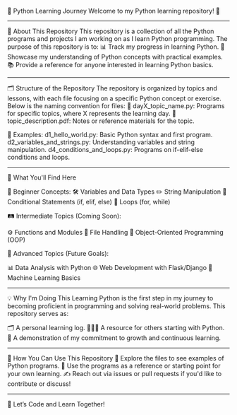🚀 Python Learning Journey
Welcome to my Python learning repository! 🌟

---

📘 About This Repository
This repository is a collection of all the Python programs and projects I am working on as I learn Python programming. The purpose of this repository is to:
📊 Track my progress in learning Python.
🧠 Showcase my understanding of Python concepts with practical examples.
📚 Provide a reference for anyone interested in learning Python basics.

---

🗂️ Structure of the Repository
The repository is organized by topics and lessons, with each file focusing on a specific Python concept or exercise. Below is the naming convention for files:
📝 dayX_topic_name.py: Programs for specific topics, where X represents the learning day.
📂 topic_description.pdf: Notes or reference materials for the topic.

📌 Examples:
d1_hello_world.py: Basic Python syntax and first program.
d2_variables_and_strings.py: Understanding variables and string manipulation.
d4_conditions_and_loops.py: Programs on if-elif-else conditions and loops.

---

📖 What You'll Find Here

🔰 Beginner Concepts:
🛠️ Variables and Data Types
✏️ String Manipulation
🔄 Conditional Statements (if, elif, else)
🔁 Loops (for, while)

🛤️ Intermediate Topics (Coming Soon):

⚙️ Functions and Modules
📂 File Handling
🧩 Object-Oriented Programming (OOP)

🚀 Advanced Topics (Future Goals):

📊 Data Analysis with Python
🌐 Web Development with Flask/Django
🤖 Machine Learning Basics

---

💡 Why I'm Doing This
Learning Python is the first step in my journey to becoming proficient in programming and solving real-world problems. This repository serves as:

🗂️ A personal learning log.
🧑‍🤝‍🧑 A resource for others starting with Python.
🌱 A demonstration of my commitment to growth and continuous learning.

---

🤝 How You Can Use This Repository
👀 Explore the files to see examples of Python programs.
🔗 Use the programs as a reference or starting point for your own learning.
✍️ Reach out via issues or pull requests if you'd like to contribute or discuss!

---

🌟 Let’s Code and Learn Together!
